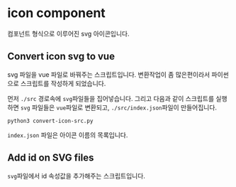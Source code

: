 # icon component

컴포넌트 형식으로 이루어진 svg 아이콘입니다.


## Convert icon svg to vue

svg 파일을 vue 파일로 바꿔주는 스크립트입니다.
변환작업이 좀 많은편이라서 파이썬으로 스크립트를 작성하게 되었습니다.

먼저 `./src` 경로속에 `svg`파일들을 집어넣습니다.
그리고 다음과 같이 스크립트를 실행하면 `svg` 파일들은 `vue`파일로 변환되고, `./src/index.json`파일이 만들어집니다.

```
python3 convert-icon-src.py
```

`index.json` 파일은 아이콘 이름의 목록입니다.


## Add id on SVG files

`svg`파일에서 id 속성값을 추가해주는 스크립트입니다.
